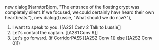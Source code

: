 new dialog(NarratorBjorn, "The entrance of the floating crypt was completely silent. If we focused, we could certainly have heard their own heartbeats."),
new dialog(Lussie, "What should we do now?"),

1. I want to speak to you. [[A2S1 Conv 2 Talk to Lussie]]
2. Let's contact the captain. [[A2S1 Conv 9]]
3. Let's go forward. (if CorridorPASS [[A2S2 Conv 1]] else [[A2S2 Conv 0]])
